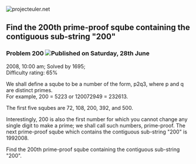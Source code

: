 ![projecteuler.net](images/print_page_logo.png)

## Find the 200th prime-proof sqube containing the contiguous sub-string "200"

### Problem 200 ![](images/icon_info.png)Published on Saturday, 28th June
2008, 10:00 am; Solved by 1695;  
Difficulty rating: 65%

We shall define a sqube to be a number of the form, p2q3, where p and q are
distinct primes.  
For example, 200 = 5223 or 120072949 = 232613.

The first five squbes are 72, 108, 200, 392, and 500.

Interestingly, 200 is also the first number for which you cannot change any
single digit to make a prime; we shall call such numbers, prime-proof. The
next prime-proof sqube which contains the contiguous sub-string "200" is
1992008.

Find the 200th prime-proof sqube containing the contiguous sub-string "200".

  
  

